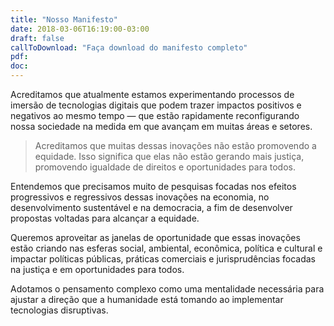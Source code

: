 ```yaml
---
title: "Nosso Manifesto"
date: 2018-03-06T16:19:00-03:00
draft: false
callToDownload: "Faça download do manifesto completo"
pdf:
doc:
---
```


Acreditamos que atualmente estamos experimentando processos de imersão de tecnologias digitais que podem trazer impactos positivos e negativos ao mesmo tempo — que estão rapidamente reconfigurando nossa sociedade na medida em que avançam em muitas áreas e setores.

> Acreditamos que muitas dessas inovações não estão promovendo a equidade. Isso significa que elas não estão gerando mais justiça, promovendo igualdade de direitos e oportunidades para todos.

Entendemos que precisamos muito de pesquisas focadas nos efeitos progressivos e regressivos dessas inovações na economia, no desenvolvimento sustentável e na democracia, a fim de desenvolver propostas voltadas para alcançar a equidade.

Queremos aproveitar as janelas de oportunidade que essas inovações estão criando nas esferas social, ambiental, econômica, política e cultural e impactar políticas públicas, práticas comerciais e jurisprudências focadas na justiça e em oportunidades para todos.

Adotamos o pensamento complexo como uma mentalidade necessária para ajustar a direção que a humanidade está tomando ao implementar tecnologias disruptivas.
